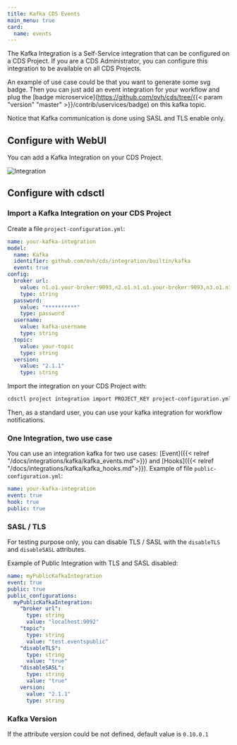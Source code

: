 ```yaml
---
title: Kafka CDS Events
main_menu: true
card:
  name: events
---
```


The Kafka Integration is a Self-Service integration that can be configured on a CDS Project.
If you are a CDS Administrator, you can configure this integration to be available on all CDS Projects.

An example of use case could be that you want to generate some svg badge. Then you can just add an event
integration for your workflow and plug the
[badge microservice](https://github.com/ovh/cds/tree/{{< param "version" "master" >}}/contrib/uservices/badge) on this kafka topic.

Notice that Kafka communication is done using SASL and TLS enable only.

## Configure with WebUI

You can add a Kafka Integration on your CDS Project.

![Integration](../images/kafka-integration-webui.png)

## Configure with cdsctl

### Import a Kafka Integration on your CDS Project

Create a file `project-configuration.yml`:

```yml
name: your-kafka-integration
model:
  name: Kafka
  identifier: github.com/ovh/cds/integration/builtin/kafka
  event: true
config:
  broker url:
    value: n1.o1.your-broker:9093,n2.o1.n1.o1.your-broker:9093,n3.o1.n1.o1.your-broker:9093
    type: string
  password:
    value: "**********"
    type: password
  username:
    value: kafka-username
    type: string
  topic:
    value: your-topic
    type: string
  version:
    value: "2.1.1"
    type: string
```

Import the integration on your CDS Project with:

```bash
cdsctl project integration import PROJECT_KEY project-configuration.yml
```

Then, as a standard user, you can use your kafka integration for workflow notifications.

### One Integration, two use case

You can use an integration kafka for two use cases: [Event]({{< relref "/docs/integrations/kafka/kafka_events.md">}}) and [Hooks]({{< relref "/docs/integrations/kafka/kafka_hooks.md">}}). Example of file `public-configuration.yml`:

```yml
name: your-kafka-integration
event: true
hook: true
public: true
```

### SASL / TLS

For testing purpose only, you can disable TLS / SASL with the `disableTLS` and `disableSASL` attributes.

Example of Public Integration with TLS and SASL disabled:

```yml
name: myPublicKafkaIntegration
event: true
public: true
public_configurations:
  myPublicKafkaIntegration:
    "broker url":
      type: string
      value: "localhost:9092"
    "topic":
      type: string
      value: "test.eventspublic"
    "disableTLS":
      type: string
      value: "true"
    "disableSASL":
      type: string
      value: "true"
    version:
      value: "2.1.1"
      type: string
```

### Kafka Version

If the attribute version could be not defined, default value is `0.10.0.1`
